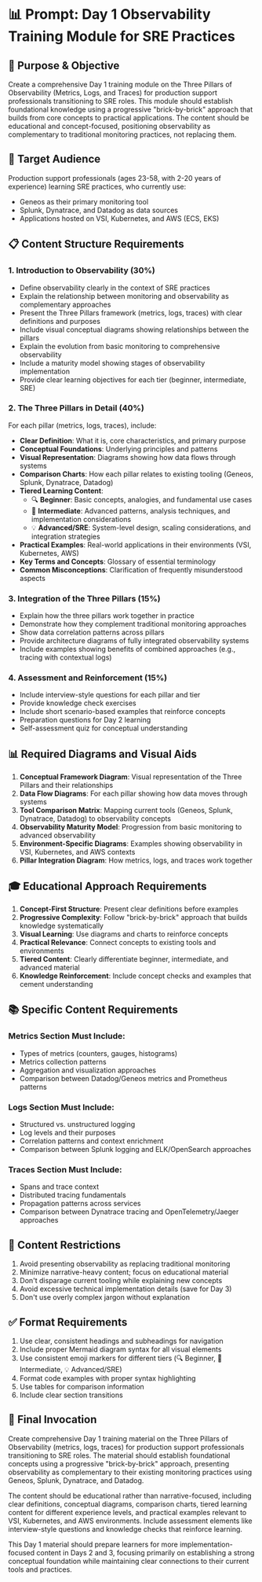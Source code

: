 # 📊 Prompt: Day 1 Observability Training Module for SRE Practices

## 🎯 Purpose & Objective

Create a comprehensive Day 1 training module on the Three Pillars of Observability (Metrics, Logs, and Traces) for production support professionals transitioning to SRE roles. This module should establish foundational knowledge using a progressive "brick-by-brick" approach that builds from core concepts to practical applications. The content should be educational and concept-focused, positioning observability as complementary to traditional monitoring practices, not replacing them.

## 👥 Target Audience

Production support professionals (ages 23-58, with 2-20 years of experience) learning SRE practices, who currently use:
- Geneos as their primary monitoring tool
- Splunk, Dynatrace, and Datadog as data sources
- Applications hosted on VSI, Kubernetes, and AWS (ECS, EKS)

## 📋 Content Structure Requirements

### 1. Introduction to Observability (30%)

- Define observability clearly in the context of SRE practices
- Explain the relationship between monitoring and observability as complementary approaches
- Present the Three Pillars framework (metrics, logs, traces) with clear definitions and purposes
- Include visual conceptual diagrams showing relationships between the pillars
- Explain the evolution from basic monitoring to comprehensive observability
- Include a maturity model showing stages of observability implementation
- Provide clear learning objectives for each tier (beginner, intermediate, SRE)

### 2. The Three Pillars in Detail (40%)

For each pillar (metrics, logs, traces), include:

- **Clear Definition**: What it is, core characteristics, and primary purpose
- **Conceptual Foundations**: Underlying principles and patterns
- **Visual Representation**: Diagrams showing how data flows through systems
- **Comparison Charts**: How each pillar relates to existing tooling (Geneos, Splunk, Dynatrace, Datadog)
- **Tiered Learning Content**:
  - 🔍 **Beginner**: Basic concepts, analogies, and fundamental use cases
  - 🧩 **Intermediate**: Advanced patterns, analysis techniques, and implementation considerations
  - 💡 **Advanced/SRE**: System-level design, scaling considerations, and integration strategies
- **Practical Examples**: Real-world applications in their environments (VSI, Kubernetes, AWS)
- **Key Terms and Concepts**: Glossary of essential terminology
- **Common Misconceptions**: Clarification of frequently misunderstood aspects

### 3. Integration of the Three Pillars (15%)

- Explain how the three pillars work together in practice
- Demonstrate how they complement traditional monitoring approaches
- Show data correlation patterns across pillars
- Provide architecture diagrams of fully integrated observability systems
- Include examples showing benefits of combined approaches (e.g., tracing with contextual logs)

### 4. Assessment and Reinforcement (15%)

- Include interview-style questions for each pillar and tier
- Provide knowledge check exercises
- Include short scenario-based examples that reinforce concepts
- Preparation questions for Day 2 learning
- Self-assessment quiz for conceptual understanding

## 📊 Required Diagrams and Visual Aids

1. **Conceptual Framework Diagram**: Visual representation of the Three Pillars and their relationships
2. **Data Flow Diagrams**: For each pillar showing how data moves through systems
3. **Tool Comparison Matrix**: Mapping current tools (Geneos, Splunk, Dynatrace, Datadog) to observability concepts
4. **Observability Maturity Model**: Progression from basic monitoring to advanced observability
5. **Environment-Specific Diagrams**: Examples showing observability in VSI, Kubernetes, and AWS contexts
6. **Pillar Integration Diagram**: How metrics, logs, and traces work together

## 🎓 Educational Approach Requirements

1. **Concept-First Structure**: Present clear definitions before examples
2. **Progressive Complexity**: Follow "brick-by-brick" approach that builds knowledge systematically
3. **Visual Learning**: Use diagrams and charts to reinforce concepts
4. **Practical Relevance**: Connect concepts to existing tools and environments
5. **Tiered Content**: Clearly differentiate beginner, intermediate, and advanced material
6. **Knowledge Reinforcement**: Include concept checks and examples that cement understanding

## 📚 Specific Content Requirements

### Metrics Section Must Include:
- Types of metrics (counters, gauges, histograms)
- Metrics collection patterns
- Aggregation and visualization approaches
- Comparison between Datadog/Geneos metrics and Prometheus patterns

### Logs Section Must Include:
- Structured vs. unstructured logging
- Log levels and their purposes
- Correlation patterns and context enrichment
- Comparison between Splunk logging and ELK/OpenSearch approaches

### Traces Section Must Include:
- Spans and trace context
- Distributed tracing fundamentals
- Propagation patterns across services
- Comparison between Dynatrace tracing and OpenTelemetry/Jaeger approaches

## 🚫 Content Restrictions

1. Avoid presenting observability as replacing traditional monitoring
2. Minimize narrative-heavy content; focus on educational material
3. Don't disparage current tooling while explaining new concepts
4. Avoid excessive technical implementation details (save for Day 3)
5. Don't use overly complex jargon without explanation

## ✅ Format Requirements

1. Use clear, consistent headings and subheadings for navigation
2. Include proper Mermaid diagram syntax for all visual elements
3. Use consistent emoji markers for different tiers (🔍 Beginner, 🧩 Intermediate, 💡 Advanced/SRE)
4. Format code examples with proper syntax highlighting
5. Use tables for comparison information
6. Include clear section transitions

## 📝 Final Invocation

Create comprehensive Day 1 training material on the Three Pillars of Observability (metrics, logs, traces) for production support professionals transitioning to SRE roles. The material should establish foundational concepts using a progressive "brick-by-brick" approach, presenting observability as complementary to their existing monitoring practices using Geneos, Splunk, Dynatrace, and Datadog.

The content should be educational rather than narrative-focused, including clear definitions, conceptual diagrams, comparison charts, tiered learning content for different experience levels, and practical examples relevant to VSI, Kubernetes, and AWS environments. Include assessment elements like interview-style questions and knowledge checks that reinforce learning.

This Day 1 material should prepare learners for more implementation-focused content in Days 2 and 3, focusing primarily on establishing a strong conceptual foundation while maintaining clear connections to their current tools and practices.